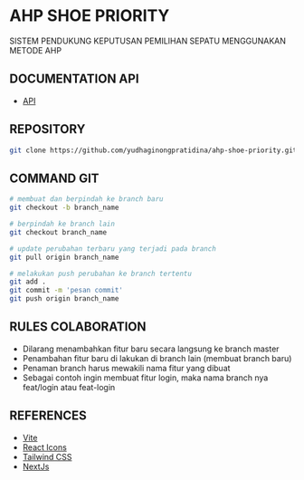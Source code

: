 # AHP SHOE PRIORITY
SISTEM PENDUKUNG KEPUTUSAN PEMILIHAN SEPATU MENGGUNAKAN METODE AHP

## DOCUMENTATION API
* [API](./docs/api.md)


## REPOSITORY
```bash
git clone https://github.com/yudhaginongpratidina/ahp-shoe-priority.git
```

## COMMAND GIT

```bash
# membuat dan berpindah ke branch baru
git checkout -b branch_name
```

```bash
# berpindah ke branch lain
git checkout branch_name
```

```bash
# update perubahan terbaru yang terjadi pada branch
git pull origin branch_name
```

```bash
# melakukan push perubahan ke branch tertentu
git add .
git commit -m 'pesan commit'
git push origin branch_name
```


## RULES COLABORATION

* Dilarang menambahkan fitur baru secara langsung ke branch master
* Penambahan fitur baru di lakukan di branch lain (membuat branch baru)
* Penaman branch harus mewakili nama fitur yang dibuat
* Sebagai contoh ingin membuat fitur login, maka nama branch nya feat/login atau feat-login

## REFERENCES

* [Vite](https://vitejs.dev/)
* [React Icons](https://react-icons.github.io/react-icons/)
* [Tailwind CSS](https://tailwindcss.com/docs/installation)
* [NextJs](https://nextjs.org/docs)